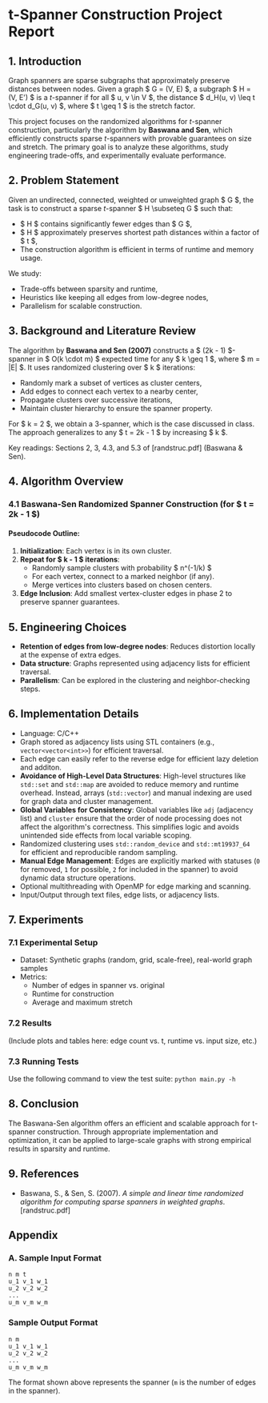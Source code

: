 # t-Spanner Construction Project Report

## 1. Introduction

Graph spanners are sparse subgraphs that approximately preserve distances between nodes. Given a graph $ G = (V, E) $, a subgraph $ H = (V, E') $ is a *t*-spanner if for all $ u, v \in V $, the distance $ d_H(u, v) \leq t \cdot d_G(u, v) $, where $ t \geq 1 $ is the stretch factor.

This project focuses on the randomized algorithms for *t*-spanner construction, particularly the algorithm by **Baswana and Sen**, which efficiently constructs sparse *t*-spanners with provable guarantees on size and stretch. The primary goal is to analyze these algorithms, study engineering trade-offs, and experimentally evaluate performance.

## 2. Problem Statement

Given an undirected, connected, weighted or unweighted graph $ G $, the task is to construct a sparse *t*-spanner $ H \subseteq G $ such that:

- $ H $ contains significantly fewer edges than $ G $,
- $ H $ approximately preserves shortest path distances within a factor of $ t $,
- The construction algorithm is efficient in terms of runtime and memory usage.

We study:
- Trade-offs between sparsity and runtime,
- Heuristics like keeping all edges from low-degree nodes,
- Parallelism for scalable construction.

## 3. Background and Literature Review

The algorithm by **Baswana and Sen (2007)** constructs a $ (2k - 1) $-spanner in $ O(k \cdot m) $ expected time for any $ k \geq 1 $, where $ m = |E| $. It uses randomized clustering over $ k $ iterations:

- Randomly mark a subset of vertices as cluster centers,
- Add edges to connect each vertex to a nearby center,
- Propagate clusters over successive iterations,
- Maintain cluster hierarchy to ensure the spanner property.

For $ k = 2 $, we obtain a 3-spanner, which is the case discussed in class. The approach generalizes to any $ t = 2k - 1 $ by increasing $ k $.

Key readings: Sections 2, 3, 4.3, and 5.3 of [randstruc.pdf] (Baswana & Sen).

## 4. Algorithm Overview

### 4.1 Baswana-Sen Randomized Spanner Construction (for $ t = 2k - 1 $)

#### Pseudocode Outline:

1. **Initialization**: Each vertex is in its own cluster.
2. **Repeat for $ k - 1 $ iterations**:
   - Randomly sample clusters with probability $ n^(-1/k) $
   - For each vertex, connect to a marked neighbor (if any).
   - Merge vertices into clusters based on chosen centers.
3. **Edge Inclusion**: Add smallest vertex-cluster edges in phase 2 to preserve spanner guarantees.

## 5. Engineering Choices

- **Retention of edges from low-degree nodes**: Reduces distortion locally at the expense of extra edges.
- **Data structure**: Graphs represented using adjacency lists for efficient traversal.
- **Parallelism**: Can be explored in the clustering and neighbor-checking steps.

## 6. Implementation Details

- Language: C/C++
- Graph stored as adjacency lists using STL containers (e.g., `vector<vector<int>>`) for efficient traversal.
- Each edge can easily refer to the reverse edge for efficient lazy deletion and additon.
- **Avoidance of High-Level Data Structures**: High-level structures like `std::set` and `std::map` are avoided to reduce memory and runtime overhead. Instead, arrays (`std::vector`) and manual indexing are used for graph data and cluster management.
- **Global Variables for Consistency**: Global variables like `adj` (adjacency list) and `cluster` ensure that the order of node processing does not affect the algorithm's correctness. This simplifies logic and avoids unintended side effects from local variable scoping.
- Randomized clustering uses `std::random_device` and `std::mt19937_64` for efficient and reproducible random sampling.
- **Manual Edge Management**: Edges are explicitly marked with statuses (`0` for removed, `1` for possible, `2` for included in the spanner) to avoid dynamic data structure operations.
- Optional multithreading with OpenMP for edge marking and scanning.
- Input/Output through text files, edge lists, or adjacency lists.

## 7. Experiments

### 7.1 Experimental Setup

- Dataset: Synthetic graphs (random, grid, scale-free), real-world graph samples
- Metrics:
  - Number of edges in spanner vs. original
  - Runtime for construction
  - Average and maximum stretch

### 7.2 Results

(Include plots and tables here: edge count vs. t, runtime vs. input size, etc.)

### 7.3 Running Tests

Use the following command to view the test suite:
`python main.py -h`


## 8. Conclusion

The Baswana-Sen algorithm offers an efficient and scalable approach for t-spanner construction. Through appropriate implementation and optimization, it can be applied to large-scale graphs with strong empirical results in sparsity and runtime.

## 9. References

- Baswana, S., & Sen, S. (2007). *A simple and linear time randomized algorithm for computing sparse spanners in weighted graphs*. [randstruc.pdf]

## Appendix

### A. Sample Input Format

```
n m t
u_1 v_1 w_1
u_2 v_2 w_2
...
u_m v_m w_m
```

### Sample Output Format

```
n m
u_1 v_1 w_1
u_2 v_2 w_2
...
u_m v_m w_m
```
The format shown above represents the spanner (`m` is the number of edges in the spanner).